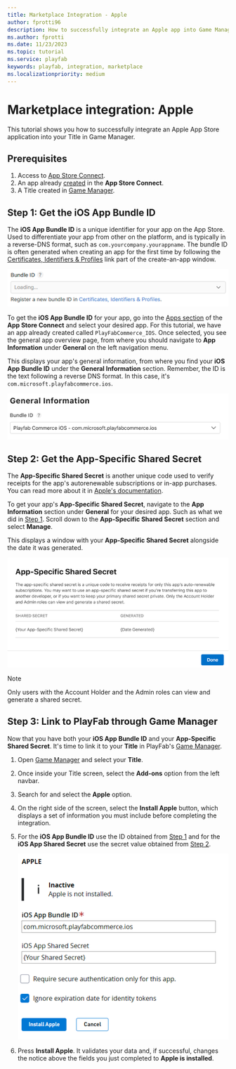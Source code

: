 ```yaml
---
title: Marketplace Integration - Apple
author: fprotti96
description: How to successfully integrate an Apple app into Game Manager
ms.author: fprotti
ms.date: 11/23/2023
ms.topic: tutorial
ms.service: playfab
keywords: playfab, integration, marketplace
ms.localizationpriority: medium
---
```


# Marketplace integration: Apple

This tutorial shows you how to successfully integrate an Apple App Store application into your Title in Game Manager.

## Prerequisites

1. Access to [App Store Connect](https://appstoreconnect.apple.com/).
2. An app already [created](https://developer.apple.com/help/app-store-connect/create-an-app-record/add-a-new-app) in the **App Store Connect**.
3. A Title created in [Game Manager](https://developer.playfab.com/).

## Step 1: Get the iOS App Bundle ID

The **iOS App Bundle ID** is a unique identifier for your app on the App Store. Used to differentiate your app from other on the platform, and is typically in a reverse-DNS format, such as `com.yourcompany.yourappname`. The bundle ID is often generated when creating an app for the first time by following the [Certificates, Identifiers & Profiles](https://developer.apple.com/account/resources/identifiers/bundleId/add/bundle) link part of the create-an-app window.

![Bundle ID at app creation](../../media/marketplace-integrations/apple-app-store/bundle-id-at-app-creation.png)

To get the **iOS App Bundle ID** for your app, go into the [Apps section](https://appstoreconnect.apple.com/apps) of the **App Store Connect** and select your desired app. For this tutorial, we have an app already created called `PlayFabCommerce_IOS`. Once selected, you see the general app overview page, from where you should navigate to **App Information** under **General** on the left navigation menu.

This displays your app's general information, from where you find your **iOS App Bundle ID** under the **General Information** section. Remember, the ID is the text following a reverse DNS format. In this case, it's `com.microsoft.playfabcommerce.ios`.

![App bundle ID](../../media/marketplace-integrations/apple-app-store/app-bundle-id.png)

## Step 2: Get the App-Specific Shared Secret

The **App-Specific Shared Secret** is another unique code used to verify receipts for the app's autorenewable subscriptions or in-app purchases. You can read more about it in [Apple's documentation](https://developer.apple.com/help/app-store-connect/configure-in-app-purchase-settings/generate-a-shared-secret-to-verify-receipts). 

To get your app's **App-Specific Shared Secret**, navigate to the **App Information** section under **General** for your desired app. Such as what we did in [Step 1](#step-1-get-the-ios-app-bundle-id). Scroll down to the **App-Specific Shared Secret** section and select **Manage**.

This displays a window with your **App-Specific Shared Secret** alongside the date it was generated.

![App specific shared secret value](../../media/marketplace-integrations/apple-app-store/app-specific-shared-secret-value.png)

> [!NOTE]
> Only users with the Account Holder and the Admin roles can view and generate a shared secret.

## Step 3: Link to PlayFab through Game Manager

Now that you have both your **iOS App Bundle ID** and your **App-Specific Shared Secret**. It's time to link it to your **Title** in PlayFab's [Game Manager](https://developer.playfab.com/).

1. Open [Game Manager](https://developer.playfab.com/) and select your **Title**.

2. Once inside your Title screen, select the **Add-ons** option from the left navbar.

3. Search for and select the **Apple** option.

4. On the right side of the screen, select the **Install Apple** button, which displays a set of information you must include before completing the integration.

5. For the **iOS App Bundle ID** use the ID obtained from [Step 1](#step-1-get-the-ios-app-bundle-id) and for the **iOS App Shared Secret** use the secret value obtained from [Step 2](#step-2-get-the-app-specific-shared-secret).

    ![Apple completed fields](../../media/marketplace-integrations/apple-app-store/apple-completed-fields.png)

6. Press **Install Apple**. It validates your data and, if successful, changes the notice above the fields you just completed to **Apple is installed**.